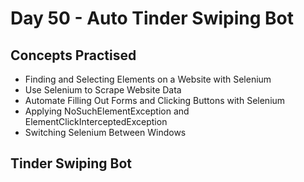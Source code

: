 # Day 50 - Auto Tinder Swiping Bot

## Concepts Practised

- Finding and Selecting Elements on a Website with Selenium
- Use Selenium to Scrape Website Data
- Automate Filling Out Forms and Clicking Buttons with Selenium
- Applying NoSuchElementException and ElementClickInterceptedException
- Switching Selenium Between Windows

## Tinder Swiping Bot
